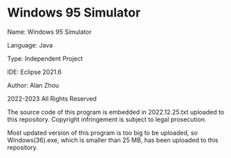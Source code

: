 # Windows 95 Simulator

Name: Windows 95 Simulator

Language: Java

Type: Independent Project

IDE: Eclipse 2021.6

Author: Alan Zhou

2022-2023 All Rights Reserved

The source code of this program is embedded in 2022.12.25.txt uploaded to this repository. Copyright infringement is subject to legal prosecution. 

Most updated version of this program is too big to be uploaded, so Windows(36).exe, which is smaller than 25 MB, has been uploaded to this repository.
